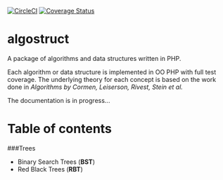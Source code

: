 [![CircleCI](https://circleci.com/gh/ec0g/algostruct.svg?style=shield&circle-token=19c38705ae6481d06fe7ef0f6f4b2da4bef9ffbe)](https://circleci.com/gh/ec0g/algostruct)
[![Coverage Status](https://coveralls.io/repos/github/ec0g/algostruct/badge.svg)](https://coveralls.io/github/ec0g/algostruct)


# algostruct
A package of algorithms and data structures written in PHP. 

Each algorithm or data structure is implemented in OO PHP with full test coverage. The underlying 
theory for each concept is based on the work done in *Algorithms by Cormen, Leiserson, Rivest, Stein et al.*  

The documentation is in progress...

# Table of contents

###Trees
  * Binary Search Trees (**BST**)
  * Red Black Trees (**RBT**)

